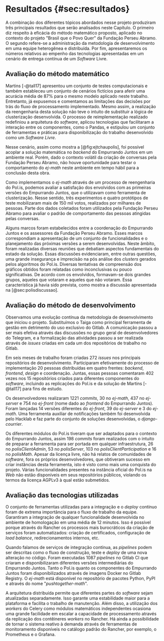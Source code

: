 # Resultados {#sec:resultados}

A combinação dos diferentes tópicos abordados nesse projeto produziram três principais resultados que serão analisados neste Capítulo. O primeiro diz respeito à eficácia do método matemático proposto, aplicado no contexto do projeto "Brasil que o Povo Quer" da Fundação Perseu Abramo. O segundo refere-se a administração da metodologia de desenvolvimento em uma equipe heterogênea e distribuída. Por fim, apresentaremos os números relativos ao empenho das tecnologias apresentadas em um cenário de entrega contínua de um _Software_ Livre.

## Avaliação do método matemático

Martins [-@tall17] apresentou um conjunto de testes computacionais e também estableceu um conjunto de cenários fictícios para aferir uma acurácia média de 87% para o mesmo modelo aplicado neste trabalho. Entretanto, já expusemos e comentamos as limitações das decisões por trás do fluxo de processamento implementado. Mesmo assim, a realização da reengenharia desta solução não teve o intuito de substituir a lógica de clusterização desenvolvida. O processo de reimplementação realizado redefiniou a arquitetura do _software_, aplicou tecnologias que facilitaram a interação entre os componentes, como o Pandas, e estipulou um conjunto de ferramentas e práticas para disponibilização do trabalho desenvolvido como um _Software Livre_.

Nesse cenário, assim como mostra a [@fig:ejtchaupolis], foi possível acoplar a solução matemática no _backend_ do Empurrando Juntos em um ambiente real. Porém, dado o contexto volátil da criação de conversas pela Fundação Perseu Abramo, não houve oportunidade para testar o comportamento do _ej-math_ neste ambiente em tempo hábil para a conclusão desta obra.

Como implementamos o _ej-math_ através de um processo de reengenharia do Pol.is, podemos avaliar a satisfação dos envolvidos com as primeiras versões do Empurrando Juntos, que o utilizavam como ferramenta de clusterização. Nesse sentido, três experimentos e quatro protótipos de teste mobilizaram mais de 150 mil votos, realizados por milhares de pessoas. Parte dos dados coletados foram utilizados pela Fundação Perseu Abramo para avaliar o padrão de comportamento das pessoas atingidas pelas conversas.

Alguns marcos foram estabelecidos entre a coordenação do Empurrando Juntos e os assessores da Fundação Perseu Abramo. Esses marcos correspondiam a apresentação de um conjunto de funcionalidades e o planejamento das próximas versões a serem desenvolvidas. Neste âmbito, foram realizadas diversas reuniões que debatiam aspectos fundamentais do estado da solução. Essas discussões evidenciaram, entre outras questões, uma grande insegurança e imprecisão na pós análise dos _clusters_ gerados pelos algoritmos do Pol.is. Diversas tentativas de compreensão dos gráficos obtidos foram relatadas como inconclusivas ou pouco significativas. De acordo com os envolvidos, formavam-se dois grandes grupos, aqueles que votaram e aqueles que não votaram. Essa característica já havia sido prevista, como mostra a discussão apresentada na [@sec:polisdiscussao].

## Avaliação do método de desenvolvimento

Observamos uma evolução contínua da metodologia de desenvolvimento que iniciou o projeto. Substituímos o Taiga como principal ferramenta de gestão em detrimento do uso exclusivo do Gitlab. A comunicação passou a ser mais efetiva através das discussões no grupo geral de desenvolvedores do Telegram, e a formalização das atividades passou a ser realizada através de _issues_ criadas em cada um dos repositórios de trabalho no Gitlab.

Em seis meses de trabalho foram criadas 272 _issues_ nos principais repositórios de desenvolvimento. Participaram efetivamente do processo de implementação 20 pessoas distribuídas em quatro frentes: _backend_, _frontend_, _design_ e coordenação. Juntas, essas pessoas comentaram 402 vezes nos 15 repositórios criados para diferentes componentes do _software_, incluindo as replicações do Pol.is e da solução de Martins [-@tall17] para fins de estudo.

Os desenvolvedores realizaram 1221 _commits_, 30 no _ej-math_, 437 no _ej-server_ e 754 no _ej-front_ (nome dado ao _frontend_ do Empurrando Juntos). Foram lançadas 14 versões diferentes do _ej-front_, 39 do _ej-server_ e 3 do _ej-math_. Uma ferramenta auxiliar de notificações também foi desenvolvida pelo Hacklab e faz parte do conjunto de soluções desenvolvidas, o _django-courrier_.

Os diferentes módulos do Pol.is tiveram que ser adaptados para o contexto do Empurrando Juntos, assim 198 _commits_ foram realizados com o intuito de preparar a ferramenta para ser portada em qualquer infraestrutura, 26 no _polisClientAdmin_, 53 no _polisServer_, 103 no _polisClientParticipation_ e 16 no _polisMath_. Apesar da licença livre, não há relatos de comunidades de _software_, fora os próprios desenvolvedores, que obtiveram sucesso em criar instâncias desta ferramenta, isto é visto como mais uma conquista do projeto. Várias funcionalidades presentes na instância oficial do Pol.is na _Web_ não estão disponíveis em seus repositórios públicos, violando os termos da licença AGPLv3 à qual estão submetidos.

## Avaliação das tecnologias utilizadas

O conjunto de ferramentas utilizadas para a integração e o _deploy_ contínuo foram de extrema importância para o fluxo de trabalho da equipe. Garantiram a integração de qualquer funcionalidade desenvolvida no ambiente de homologação em uma média de 12 minutos. Isso é possível porque através do Rancher os processos mais burocráticos da criação de serviços foram automatizados: criação de certificados, configuração de _load balance_, redirecionamentos internos, etc.

Quando falamos de serviços de integração contínua, as _pipelines_ podem ser descritas como o fluxo de construção, teste e _deploy_ de uma nova alteração no código. Foram executadas 1087 _pipelines_ no Gitlab CI que criaram e disponibilizaram diferentes versões intermediárias do Empurrando Juntos. Tanto o Pol.is quanto os componentes do Empurrando Juntos foram disponibilizados através de imagens Docker no Gitlab Registry. O _ej-math_ está disponível no repositório de pacotes Python, PyPI e através do nome "_pushtogether-math_".

A arquitetura distribuída permite que diferentes partes do _software_ sejam atualizadas separadamente. Isso garante uma estabilidade maior para a plataforma e facilita o trabalho de manutenção. Além disso, a utilização dos _workers_ do Celery como módulos matemáticos independentes ocasiona uma grande facilidade em escalar a capacidade de processamento através da replicação dos contêineres _workers_ no Rancher. Há ainda a possibilidade de tornar o sistema reativo à demanda através de ferramentas de monitoramento disponíveis no catálogo padrão do Rancher, por exemplo, o Prometheus e o Grafana.
